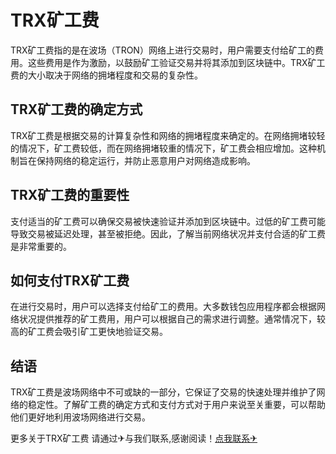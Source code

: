 # TRX矿工费

TRX矿工费指的是在波场（TRON）网络上进行交易时，用户需要支付给矿工的费用。这些费用是作为激励，以鼓励矿工验证交易并将其添加到区块链中。TRX矿工费的大小取决于网络的拥堵程度和交易的复杂性。

## TRX矿工费的确定方式

TRX矿工费是根据交易的计算复杂性和网络的拥堵程度来确定的。在网络拥堵较轻的情况下，矿工费较低，而在网络拥堵较重的情况下，矿工费会相应增加。这种机制旨在保持网络的稳定运行，并防止恶意用户对网络造成影响。

## TRX矿工费的重要性

支付适当的矿工费可以确保交易被快速验证并添加到区块链中。过低的矿工费可能导致交易被延迟处理，甚至被拒绝。因此，了解当前网络状况并支付合适的矿工费是非常重要的。

## 如何支付TRX矿工费

在进行交易时，用户可以选择支付给矿工的费用。大多数钱包应用程序都会根据网络状况提供推荐的矿工费用，用户可以根据自己的需求进行调整。通常情况下，较高的矿工费会吸引矿工更快地验证交易。

## 结语

TRX矿工费是波场网络中不可或缺的一部分，它保证了交易的快速处理并维护了网络的稳定性。了解矿工费的确定方式和支付方式对于用户来说至关重要，可以帮助他们更好地利用波场网络进行交易。

更多关于TRX矿工费 请通过✈与我们联系,感谢阅读！[点我联系✈](https://www.k02.cc)